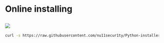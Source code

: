 # Online installing
![](https://github.com/nu11secur1ty/Kali-Linux/blob/master/2019.4/Python3.8.0/shot/Screenshot%20from%202019-11-29%2014-04-19.png)
-----------------------------------------------------------------------------------------------------------
```bash
curl -s https://raw.githubusercontent.com/nu11secur1ty/Python-installer/master/3.8.0/inst3.8.sh | bash
```
